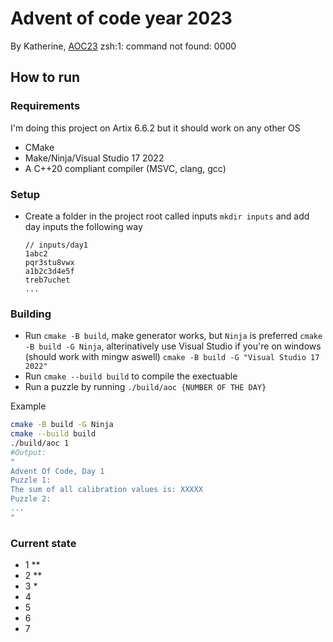 # Advent of code year 2023
By Katherine, [AOC23](https://adventofcode.com/2023)
zsh:1: command not found: 0000
## How to run

### Requirements

I'm doing this project on Artix 6.6.2 but it should work on any other OS
- CMake
- Make/Ninja/Visual Studio 17 2022
- A C++20 compliant compiler (MSVC, clang, gcc)

### Setup

- Create a folder in the project root called inputs `mkdir inputs` and add day inputs the following way

    ```
    // inputs/day1
    1abc2
    pqr3stu8vwx
    a1b2c3d4e5f
    treb7uchet
    ...
    ```

### Building

- Run `cmake -B build`, make generator works, but `Ninja` is preferred `cmake -B build -G Ninja`, alterinatively use Visual Studio if you're on windows (should work with mingw aswell) `cmake -B build -G "Visual Studio 17 2022"`
- Run `cmake --build build` to compile the exectuable
- Run a puzzle by running `./build/aoc {NUMBER OF THE DAY}`

Example

```sh
cmake -B build -G Ninja
cmake --build build
./build/aoc 1
#Output:
"
Advent Of Code, Day 1
Puzzle 1:
The sum of all calibration values is: XXXXX
Puzzle 2:
...
"
```

### Current state

- 1 **
- 2 **
- 3 *
- 4
- 5
- 6
- 7
